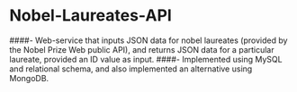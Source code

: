# Nobel-Laureates-API

####- Web-service that inputs JSON data for nobel laureates (provided by the Nobel Prize Web public API),  and returns JSON data for a particular laureate, provided an ID value as input.
####- Implemented using MySQL and relational schema, and also implemented an alternative using MongoDB. 
